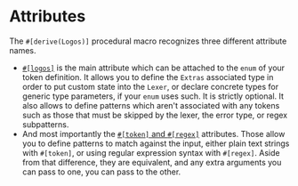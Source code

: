 # Attributes

The `#[derive(Logos)]` procedural macro recognizes three different attribute
names.

+ [`#[logos]`](./attributes/logos.md) is the main attribute which can be
  attached to the `enum` of your token definition. It allows you to define the
  `Extras` associated type in order to put custom state into the `Lexer`, or
  declare concrete types for generic type parameters, if your `enum` uses such.
  It is strictly optional. It also allows to define patterns which aren't
  associated with any tokens such as those that must be skipped by the lexer,
  the error type, or regex subpatterns.
+ And most importantly the
  [`#[token]` and `#[regex]`](./attributes/token_and_regex.md)
  attributes. Those allow you to define patterns to match against the input,
  either plain text strings with `#[token]`, or using regular expression
  syntax with `#[regex]`. Aside from that difference, they are equivalent,
  and any extra arguments you can pass to one, you can pass to the other.
